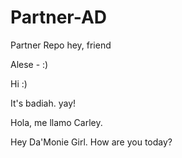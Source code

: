 # Partner-AD
Partner Repo
hey, friend









Alese - :)

Hi :)


It's badiah. yay!

Hola, me llamo Carley.

Hey Da'Monie Girl. How are you today?




